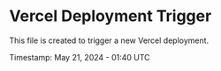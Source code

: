 # Vercel Deployment Trigger

This file is created to trigger a new Vercel deployment.

Timestamp: May 21, 2024 - 01:40 UTC

